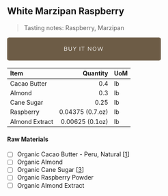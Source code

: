 ## White Marzipan Raspberry 
> Tasting notes: Raspberry, Marzipan

[![Buy Now](/assets/images/buy-now.png "Buy Now")](https://shop.osocra.com/products/22011513)

| Item | Quantity | UoM  |
| :---     | ---:    | :--- |
| Cacao Butter   | 0.4    | lb    |
| Almond     | 0.3      | lb      |
| Cane Sugar    | 0.25      | lb      |
| Raspberry   | 0.04375 (0.7.oz)      | lb      |
| Almond Extract    | 0.00625 (0.1oz)    | lb      |


#### Raw Materials
- [ ] Organic Cacao Butter - Peru, Natural [[1](/vendors)]
- [ ] Organic Almond 
- [ ] Organic Cane Sugar [[3](/vendors)]
- [ ] Organic Raspberry Powder
- [ ] Organic Almond Extract
